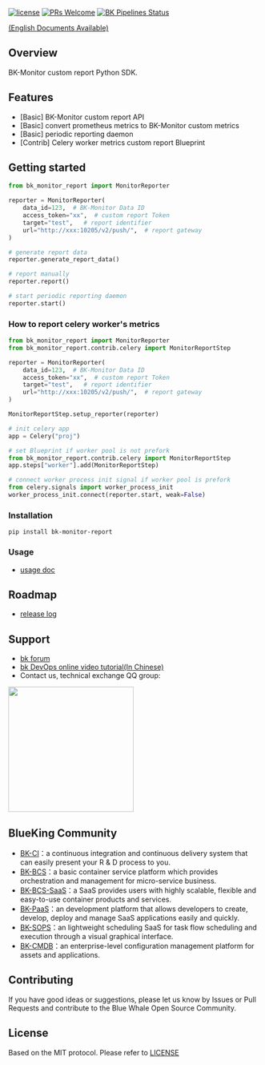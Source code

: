 [![license](https://img.shields.io/badge/license-MIT-brightgreen.svg?style=flat)](https://github.com/TencentBlueKing/bk-monitor-report/blob/master/LICENSE.txt)
[![PRs Welcome](https://img.shields.io/badge/PRs-welcome-brightgreen.svg)](https://github.com/TencentBlueKing/bk-monitor-report/pulls)
[![BK Pipelines Status](https://api.bkdevops.qq.com/process/api/external/pipelines/projects/bkapppipeline/p-8892cf59f0ea4a928234706a232ae3b8/badge?X-DEVOPS-PROJECT-ID=bkapppipeline)](https://api.bkdevops.qq.com/process/api/external/pipelines/projects/bkapppipeline/p-8892cf59f0ea4a928234706a232ae3b8/badge?X-DEVOPS-PROJECT-ID=bkapppipeline)

[(English Documents Available)](readme_en.md)

## Overview

BK-Monitor custom report Python SDK.

## Features

- [Basic] BK-Monitor custom report API
- [Basic] convert prometheus metrics to BK-Monitor custom metrics
- [Basic] periodic reporting daemon
- [Contrib] Celery worker metrics custom report Blueprint

## Getting started

```python
from bk_monitor_report import MonitorReporter 

reporter = MonitorReporter(
    data_id=123,  # BK-Monitor Data ID
    access_token="xx",  # custom report Token
    target="test",   # report identifier
    url="http://xxx:10205/v2/push/",  # report gateway
) 

# generate report data
reporter.generate_report_data()

# report manually
reporter.report()

# start periodic reporting daemon
reporter.start()
```

### How to report celery worker's metrics


```python
from bk_monitor_report import MonitorReporter 
from bk_monitor_report.contrib.celery import MonitorReportStep

reporter = MonitorReporter(
    data_id=123,  # BK-Monitor Data ID
    access_token="xx",  # custom report Token
    target="test",   # report identifier
    url="http://xxx:10205/v2/push/",  # report gateway
) 

MonitorReportStep.setup_reporter(reporter)

# init celery app
app = Celery("proj")

# set Blueprint if worker pool is not prefork
from bk_monitor_report.contrib.celery import MonitorReportStep
app.steps["worker"].add(MonitorReportStep)

# connect worker process init signal if worker pool is prefork
from celery.signals import worker_process_init 
worker_process_init.connect(reporter.start, weak=False)
```

### Installation

```
pip install bk-monitor-report
```

### Usage

- [usage doc](docs/en/usage.md)

## Roadmap

- [release log](release.md)

## Support

- [bk forum](https://bk.tencent.com/s-mart/community)
- [bk DevOps online video tutorial(In Chinese)](https://cloud.tencent.com/developer/edu/major-100008)
- Contact us, technical exchange QQ group:

<img src="https://github.com/Tencent/bk-PaaS/raw/master/docs/resource/img/bk_qq_group.png" width="250" hegiht="250" align=center />


## BlueKing Community

- [BK-CI](https://github.com/Tencent/bk-ci)：a continuous integration and continuous delivery system that can easily present your R & D process to you.
- [BK-BCS](https://github.com/Tencent/bk-bcs)：a basic container service platform which provides orchestration and management for micro-service business.
- [BK-BCS-SaaS](https://github.com/Tencent/bk-bcs-saas)：a SaaS provides users with highly scalable, flexible and easy-to-use container products and services.
- [BK-PaaS](https://github.com/Tencent/bk-PaaS)：an development platform that allows developers to create, develop, deploy and manage SaaS applications easily and quickly.
- [BK-SOPS](https://github.com/Tencent/bk-sops)：an lightweight scheduling SaaS  for task flow scheduling and execution through a visual graphical interface. 
- [BK-CMDB](https://github.com/Tencent/bk-cmdb)：an enterprise-level configuration management platform for assets and applications.

## Contributing

If you have good ideas or suggestions, please let us know by Issues or Pull Requests and contribute to the Blue Whale Open Source Community.

## License

Based on the MIT protocol. Please refer to [LICENSE](LICENSE.txt)
